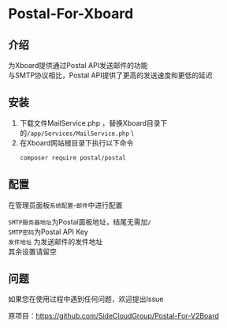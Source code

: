 # Postal-For-Xboard

## 介绍

为Xboard提供通过Postal API发送邮件的功能 \
与SMTP协议相比，Postal API提供了更高的发送速度和更低的延迟

## 安装

1. 下载文件MailService.php
   ，替换Xboard目录下的`/app/Services/MailService.php` \
2. 在Xboard网站根目录下执行以下命令
    ```bash
    composer require postal/postal
    ```

## 配置

在管理员面板`系统配置`-`邮件`中进行配置

`SMTP服务器地址`为Postal面板地址，结尾无需加`/` \
`SMTP密码`为Postal API Key \
`发件地址` 为发送邮件的发件地址 \
其余设置请留空

## 问题

如果您在使用过程中遇到任何问题，欢迎提出Issue


原项目：https://github.com/SideCloudGroup/Postal-For-V2Board